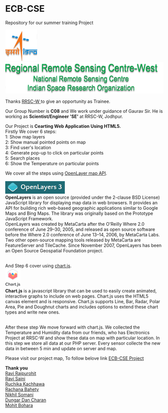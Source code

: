 # ECB-CSE
Repository for our summer training Project

<img src="img/isro.png" height="100px">
<img src="img/rrsc.png" height="100px">

Thanks <a href="http://www.rrscw.nrsc.gov.in/" title="RRSC-W">RRSC-W </a>to give an opportunity as Trainee.

Our Group Number is <b>C08</b> and We work under guidance of Gaurav Sir.
He is working as <b>Scientist/Engineer 'SE'</b> at RRSC-W, Jodhpur.

Our Project is <b>Cearting Web Application Using HTML5.</b></br>
Firstly We cover 6 steps:</br>
1: Show map layers</br>
2: Show manual pointed points on map</br>
3: Find user's location</br>
4: Generate pop-up to click on particular points</br>
5: Search places </br>
6: Show the Temperature on particular points</br>

We cover all the steps using <a href="http://openlayers.org/">OpenLayer map API</a>.</br></br>
<img src="img/openlayer.png" height="40px"></br>
<b>OpenLayers</b> is an open source (provided under the 2-clause BSD License) JavaScript library for displaying map data in web browsers. It provides an API for building rich web-based geographic applications similar to Google Maps and Bing Maps. The library was originally based on the Prototype JavaScript Framework.</br>
OpenLayers was created by MetaCarta after the O'Reilly Where 2.0 conference of June 29–30, 2005, and released as open source software before the Where 2.0 conference of June 13–14, 2006, by MetaCarta Labs. Two other open-source mapping tools released by MetaCarta are FeatureServer and TileCache. Since November 2007, OpenLayers has been an Open Source Geospatial Foundation project.</br></br>

And Step 6 cover using <a href="http://www.chartjs.org/">chart.js</a>.</br>
<img src="img/chartjs.png" height="60px"></br>
<b>Chart.js</b> is a javascript library that can be used to easily create animated, interactive graphs to include on web pages. Chart.js uses the HTML5 canvas element and is responsive. Chart.js supports Line, Bar, Radar, Polar Area, Pie and Doughnut charts and includes options to extend these chart types and write new ones.</br></br>

After these step We move forward with chart.js. We collected the Temperature and Humidity data from our friends, who has Electronics Project at RRSC-W and show these data on map with particular location. In this step we store all data at our PHP server. Every sensor collecte the new data in between 5 min and update on server and map.


Please visit our project map, To follow belove link
<a href="https://ecb-cse.github.io/ecb-cse">ECB-CSE Project</a>

<b>Thank you</br></b>
<a href="https://github.com/RaviRajpurohit">Ravi Rajpurohit</a></br>
<a href="https://www.facebook.com/ravi4255">Ravi Saini</a></br>
<a href="https://www.facebook.com/profile.php?id=100007113045423&fref=ts">Ruchika Kachhawa</a></br>
<a href="https://www.facebook.com/rachana.bahety.37?fref=ts">Rachana Bahety</a></br>
<a href="https://www.facebook.com/nikhilsomaniecb">Nikhil Somani</a></br>
<a href="https://www.facebook.com/ddcharandasoori">Dungar Dan Charan</a></br>
<a href="https://www.facebook.com/SMohitjain94">Mohit Bohara</a></br>
